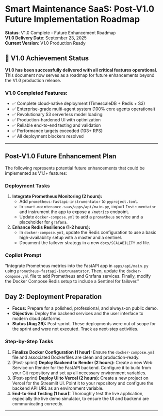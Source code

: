 # Smart Maintenance SaaS: Post-V1.0 Future Implementation Roadmap

**Status**: V1.0 Complete - Future Enhancement Roadmap  
**V1.0 Delivery Date**: September 23, 2025  
**Current Version**: V1.0 Production Ready  

## 🎉 V1.0 Achievement Status

**V1.0 has been successfully delivered with all critical features operational.** This document now serves as a roadmap for future enhancements beyond the V1.0 production release.

### V1.0 Completed Features:
- ✅ Complete cloud-native deployment (TimescaleDB + Redis + S3)
- ✅ Enterprise-grade multi-agent system (100% core agents operational)
- ✅ Revolutionary S3 serverless model loading
- ✅ Production-hardened UI with optimization
- ✅ Reliable end-to-end testing and validation
- ✅ Performance targets exceeded (103+ RPS)
- ✅ All deployment blockers resolved

---

## Post-V1.0 Future Enhancement Plan

The following represents potential future enhancements that could be implemented as V1.1+ features:

### **Deployment Tasks**

1. **Integrate Prometheus Monitoring (2 hours):**
    * Add `prometheus-fastapi-instrumentator` to `pyproject.toml`.
    * In `smart-maintenance-saas/apps/api/main.py`, import `Instrumentator` and instrument the app to expose a `/metrics` endpoint.
    * Update `docker-compose.yml` to add a `prometheus` service and a placeholder for `grafana`.
2. **Enhance Redis Resilience (1-2 hours):**
    * In `docker-compose.yml`, update the Redis configuration to use a basic high-availability setup with a master and a sentinel.
    * Document the failover strategy in a new `docs/SCALABILITY.md` file.

### **Copilot Prompt**

"Integrate Prometheus metrics into the FastAPI app in `apps/api/main.py` using `prometheus-fastapi-instrumentator`. Then, update the `docker-compose.yml` file to add Prometheus and Grafana services. Finally, modify the Docker Compose Redis setup to include a Sentinel for failover."

## **Day 2: Deployment Preparation**

* **Focus:** Prepare for a polished, professional, and always-on public demo.
* **Objective:** Deploy the backend services and the user interface to modern cloud platforms.
* **Status (Aug 29):** Post-sprint. These deployments were out of scope for the sprint and were not executed. Track as next-step activities.

### **Step-by-Step Tasks**

1. **Finalize Docker Configuration (1 hour):** Ensure the `docker-compose.yml` file and associated Dockerfiles are clean and production-ready.
2. (Post-sprint) **Deploy Backend to Render (2 hours):** Create a new Web Service on Render for the FastAPI backend. Configure it to build from your Git repository and set up all necessary environment variables.
3. (Post-sprint) **Deploy UI to Vercel (2 hours):** Create a new project on Vercel for the Streamlit UI. Point it to your repository and configure the backend API URL as an environment variable.
4. **End-to-End Testing (1 hour):** Thoroughly test the live application, especially the live demo simulator, to ensure the UI and backend are communicating correctly.

---



